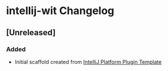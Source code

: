 <!-- Keep a Changelog guide -> https://keepachangelog.com -->

# intellij-wit Changelog

## [Unreleased]
### Added
- Initial scaffold created from [IntelliJ Platform Plugin Template](https://github.com/JetBrains/intellij-platform-plugin-template)
